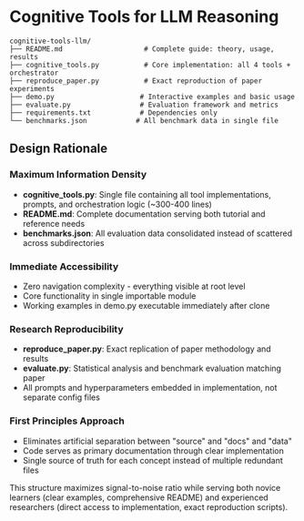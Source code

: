 # Cognitive Tools for LLM Reasoning

```
cognitive-tools-llm/
├── README.md                    # Complete guide: theory, usage, results
├── cognitive_tools.py           # Core implementation: all 4 tools + orchestrator
├── reproduce_paper.py           # Exact reproduction of paper experiments  
├── demo.py                     # Interactive examples and basic usage
├── evaluate.py                 # Evaluation framework and metrics
├── requirements.txt            # Dependencies only
└── benchmarks.json            # All benchmark data in single file
```

## Design Rationale

### Maximum Information Density
- **cognitive_tools.py**: Single file containing all tool implementations, prompts, and orchestration logic (~300-400 lines)
- **README.md**: Complete documentation serving both tutorial and reference needs
- **benchmarks.json**: All evaluation data consolidated instead of scattered across subdirectories

### Immediate Accessibility  
- Zero navigation complexity - everything visible at root level
- Core functionality in single importable module
- Working examples in demo.py executable immediately after clone

### Research Reproducibility
- **reproduce_paper.py**: Exact replication of paper methodology and results
- **evaluate.py**: Statistical analysis and benchmark evaluation matching paper
- All prompts and hyperparameters embedded in implementation, not separate config files

### First Principles Approach
- Eliminates artificial separation between "source" and "docs" and "data"
- Code serves as primary documentation through clear implementation
- Single source of truth for each concept instead of multiple redundant files

This structure maximizes signal-to-noise ratio while serving both novice learners (clear examples, comprehensive README) and experienced researchers (direct access to implementation, exact reproduction scripts).
